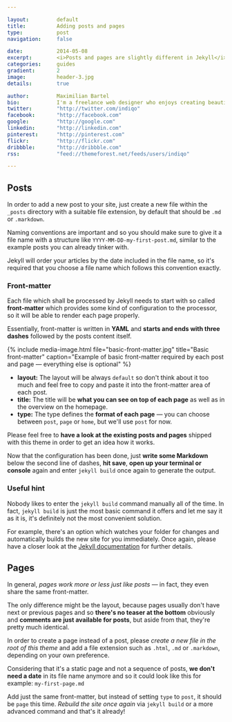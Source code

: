 ```yaml
---

layout:			default
title:  		Adding posts and pages
type:			post
navigation: 	false

date:   		2014-05-08
excerpt: 		<i>Posts and pages are slightly different in Jekyll</i>, but adding them to your new website should be easy nevertheless. Especially writing contents in <b>Markdown</b> or <b>Textile</b> is a breeze compared to most clunky wysiwyg editors these days.
categories:		guides
gradient: 		2
image: 			header-3.jpg
details:		true

author: 		Maximilian Bartel
bio: 			I'm a freelance web designer who enjoys creating beautiful and standard compliant solutions for my clients from all around the world.
twitter: 		"http://twitter.com/indiqo"
facebook: 		"http://facebook.com"
google: 		"http://google.com"
linkedin: 		"http://linkedin.com"
pinterest: 		"http://pinterest.com"
flickr: 		"http://flickr.com"
dribbble: 		"http://dribbble.com"
rss: 			"feed://themeforest.net/feeds/users/indiqo"

---
```


## Posts

In order to add a new post to your site, just create a new file within the `_posts` directory with a suitable file extension, by default that should be `.md` or `.markdown`.

Naming conventions are important and so you should make sure to give it a file name with a structure like `YYYY-MM-DD-my-first-post.md`, similar to the example posts you can already tinker with.

Jekyll will order your articles by the date included in the file name, so it's required that you choose a file name which follows this convention exactly.

### Front-matter

Each file which shall be processed by Jekyll needs to start with so called **front-matter** which provides some kind of configuration to the processor, so it will be able to render each page properly.

Essentially, front-matter is written in **YAML** and **starts and ends with three dashes** followed by the posts content itself.

{% include media-image.html file="basic-front-matter.jpg" title="Basic front-matter" caption="Example of basic front-matter required by each post and page — everything else is optional" %}

- **layout:** The layout will be always `default` so don't think about it too much and feel free to copy and paste it into the front-matter area of each post.
- **title:** The title will be **what you can see on top of each page** as well as in the overview on the homepage.
- **type:** The type defines the **format of each page** — you can choose between `post`, `page` or `home`, but we'll use `post` for now.

Please feel free to **have a look at the existing posts and pages** shipped with this theme in order to get an idea how it works. 

Now that the configuration has been done, just **write some Markdown** below the second line of dashes, **hit save**, **open up your terminal or console** again and enter `jekyll build` once again to generate the output.

### Useful hint

Nobody likes to enter the `jekyll build` command manually all of the time. In fact, `jekyll build` is just the most basic command it offers and let me say it as it is, it's definitely not the most convenient solution.

For example, there's an option which watches your folder for changes and automatically builds the new site for you immediately. Once again, please have a closer look at the [Jekyll documentation](http://jekyllrb.com/docs/usage/) for further details.

## Pages

In general, *pages work more or less just like posts* — in fact, they even share the same front-matter. 

The only difference might be the layout, because pages usually don't have next or previous pages and so **there's no teaser at the bottom** obviously and **comments are just available for posts**, but aside from that, they're pretty much identical.

In order to create a page instead of a post, please *create a new file in the root of this theme* and add a file extension such as `.html`, `.md` or `.markdown`, depending on your own preference.

Considering that it's a static page and not a sequence of posts, **we don't need a date** in its file name anymore and so it could look like this for example: `my-first-page.md`

Add just the same front-matter, but instead of setting `type` to `post`, it should be `page` this time. *Rebuild the site once again* via `jekyll build` or a more advanced command and that's it already!